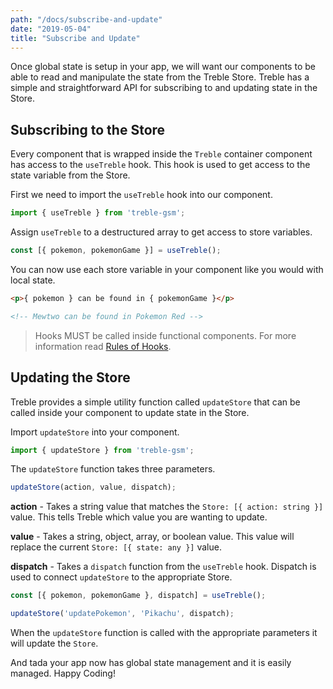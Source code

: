 ```yaml
---
path: "/docs/subscribe-and-update"
date: "2019-05-04"
title: "Subscribe and Update"
---
```


Once global state is setup in your app, we will want our components to be able to read and manipulate the state from the Treble Store. Treble has a simple and straightforward API for subscribing to and updating state in the Store.

## Subscribing to the Store
Every component that is wrapped inside the `Treble` container component has access to the `useTreble` hook. This hook is used to get access to the state variable from the Store. 

First we need to import the `useTreble` hook into our component.

```javascript
import { useTreble } from 'treble-gsm';
```

Assign `useTreble` to a destructured array to get access to store variables.

```javascript
const [{ pokemon, pokemonGame }] = useTreble();
```

You can now use each store variable in your component like you would with local state.

```html
<p>{ pokemon } can be found in { pokemonGame }</p>

<!-- Mewtwo can be found in Pokemon Red -->
```

> Hooks MUST be called inside functional components. For more information read [Rules of Hooks](https://reactjs.org/docs/hooks-rules.html).

## Updating the Store
Treble provides a simple utility function called `updateStore` that can be called inside your component to update state in the Store.

Import `updateStore` into your component.

```javascript
import { updateStore } from 'treble-gsm';
```

The `updateStore` function takes three parameters.

```javascript
updateStore(action, value, dispatch);
```

**action** - Takes a string value that matches the `Store: [{ action: string }]` value. This tells Treble which value you are wanting to update.

**value** - Takes a string, object, array, or boolean value.  This value will replace the current `Store: [{ state: any }]` value.

**dispatch** - Takes a `dispatch` function from the `useTreble` hook. Dispatch is used to connect `updateStore` to the appropriate Store. 

```javascript
const [{ pokemon, pokemonGame }, dispatch] = useTreble();

updateStore('updatePokemon', 'Pikachu', dispatch);
```

When the `updateStore` function is called with the appropriate parameters it will update the `Store`.

And tada your app now has global state management and it is easily managed. Happy Coding!



